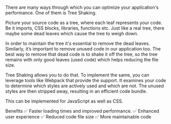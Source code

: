There are many ways through which you can optimize your application's performance. One of them is Tree Shaking.

Picture your source code as a tree, where each leaf represents your code. Be it imports, CSS blocks, libraries, functions etc. Just like a real tree, there maybe some dead leaves which cause the tree to weigh down.

In order to maintain the tree it's essential to remove the dead leaves. Similarly, it’s important to remove unused code in our application too. The best way to remove that dead code is to shake it off the tree, so the tree remains with only good leaves (used code) which helps reducing the file size.

Tree Shaking allows you to do that. 
To implement the same, you can leverage tools like Webpack that provide the support. It examines your code to determine which styles are actively used and which are not. The unused styles are then stripped away, resulting in an efficient code bundle. 

This can be implemented for JavaScript as well as CSS.

Benefits
✅ Faster loading times and improved performance.
✅ Enhanced user experience
✅ Reduced code file size 
✅ More maintainable code